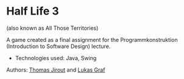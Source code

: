 # Half Life 3
(also known as All Those Territories)

A game created as a final assignment for the Programmkonstruktion (Introduction to Software Design) lecture.

* Technologies used: Java, Swing

Authors: [Thomas Jirout](https://github.com/schiru) and [Lukas Graf](https://github.com/lgraf)
